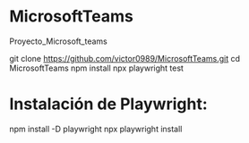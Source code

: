 # MicrosoftTeams
Proyecto_Microsoft_teams

git clone https://github.com/victor0989/MicrosoftTeams.git
cd MicrosoftTeams
npm install
npx playwright test

# Instalación de Playwright:
npm install -D playwright
npx playwright install

